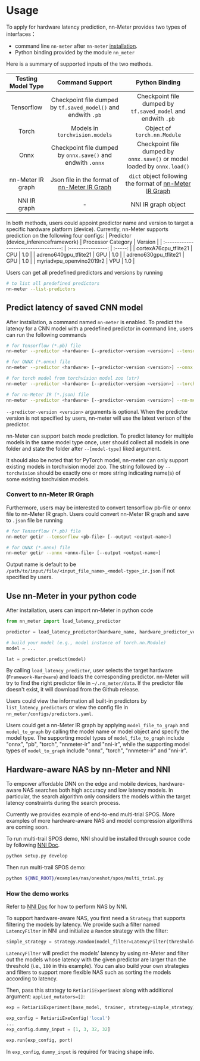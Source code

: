 # Usage

To apply for hardware latency prediction, nn-Meter provides two types of interfaces：

- command line `nn-meter` after `nn-meter` [installation](QuickStart.md#Installation).
- Python binding provided by the module `nn_meter`

Here is a summary of supported inputs of the two methods.

|       Testing Model Type       |                                   Command Support                                   |                                                   Python Binding                                                   |
| :---------------: | :---------------------------------------------------------------------------------: | :-----------------------------------------------------------------------------------------------------------------: |
|    Tensorflow    |         Checkpoint file dumped by `tf.saved_model()` and endwith `.pb`         |                          Checkpoint file dumped by `tf.saved_model` and endwith `.pb`                          |
|       Torch       |                          Models in `torchvision.models`                          |                                            Object of `torch.nn.Module`                                            |
|       Onnx       |           Checkpoint file dumped by `onnx.save()` and endwith `.onnx`           |                    Checkpoint file dumped by `onnx.save()` or model loaded by `onnx.load()`                    |
| nn-Meter IR graph | Json file in the format of [nn-Meter IR Graph](./docs/input_models.md#nnmeter-ir-graph) |          `dict` object following the format of [nn-Meter IR Graph](./docs/input_models.md#nnmeter-ir-graph)          |
|   NNI IR graph   |                                          -                                          | NNI IR graph object |

In both methods, users could appoint predictor name and version to target a specific hardware platform (device). Currently, nn-Meter supports prediction on the following four configs:
| Predictor (device_inferenceframework) | Processor Category | Version |
| :-----------------------------------: | :----------------: | :-----: |
|         cortexA76cpu_tflite21         |        CPU         |   1.0   |
|         adreno640gpu_tflite21         |        GPU         |   1.0   |
|         adreno630gpu_tflite21         |        GPU         |   1.0   |
|       myriadvpu_openvino2019r2        |        VPU         |   1.0   |

Users can get all predefined predictors and versions by running

```bash
# to list all predefined predictors
nn-meter --list-predictors 
```

## Predict latency of saved CNN model

After installation, a command named `nn-meter` is enabled. To predict the latency for a CNN model with a predefined predictor in command line, users can run the following commands

```bash
# for Tensorflow (*.pb) file
nn-meter --predictor <hardware> [--predictor-version <version>] --tensorflow <pb-file_or_folder> 

# for ONNX (*.onnx) file
nn-meter --predictor <hardware> [--predictor-version <version>] --onnx <onnx-file_or_folder>

# for torch model from torchvision model zoo (str)
nn-meter --predictor <hardware> [--predictor-version <version>] --torchvision <model-name> <model-name>... 

# for nn-Meter IR (*.json) file
nn-meter --predictor <hardware> [--predictor-version <version>] --nn-meter-ir <json-file_or_folder> 
```

`--predictor-version <version>` arguments is optional. When the predictor version is not specified by users, nn-meter will use the latest verison of the predictor.

nn-Meter can support batch mode prediction. To predict latency for multiple models in the same model type once, user should collect all models in one folder and state the folder after `--[model-type]` liked argument.

It should also be noted that for PyTorch model, nn-meter can only support existing models in torchvision model zoo. The string followed by `--torchvision` should be exactly one or more string indicating name(s) of some existing torchvision models.

### Convert to nn-Meter IR Graph

Furthermore, users may be interested to convert tensorflow pb-file or onnx file to nn-Meter IR graph. Users could convert nn-Meter IR graph and save to `.json` file be running

```bash
# for Tensorflow (*.pb) file
nn-meter getir --tensorflow <pb-file> [--output <output-name>]

# for ONNX (*.onnx) file
nn-meter getir --onnx <onnx-file> [--output <output-name>]
```

Output name is default to be `/path/to/input/file/<input_file_name>_<model-type>_ir.json` if not specified by users.

## Use nn-Meter in your python code

After installation, users can import nn-Meter in python code

```python
from nn_meter import load_latency_predictor

predictor = load_latency_predictor(hardware_name, hardware_predictor_version) # case insensitive in backend

# build your model (e.g., model instance of torch.nn.Module)
model = ... 

lat = predictor.predict(model)
```

By calling `load_latency_predictor`, user selects the target hardware (`Framework-Hardware`) and loads the corresponding predictor. nn-Meter will try to find the right predictor file in `~/.nn_meter/data`. If the predictor file doesn't exist, it will download from the Github release.

Users could view the information all built-in predictors by `list_latency_predictors` or view the config file in `nn_meter/configs/predictors.yaml`.

Users could get a nn-Meter IR graph by applying `model_file_to_graph` and `model_to_graph` by calling the model name or model object and specify the model type. The supporting model types of `model_file_to_graph` include "onnx", "pb", "torch", "nnmeter-ir" and "nni-ir", while the supporting model types of `model_to_graph` include "onnx", "torch", "nnmeter-ir" and "nni-ir".

## Hardware-aware NAS by nn-Meter and NNI

To empower affordable DNN on the edge and mobile devices, hardware-aware NAS searches both high accuracy and low latency models. In particular, the search algorithm only considers the models within the target latency constraints during the search process.

Currently we provides example of end-to-end multi-trial SPOS. More examples of more hardware-aware NAS and model compression algorithms are coming soon. 

To run multi-trail SPOS demo, NNI should be installed through source code by following [NNI Doc](https://nni.readthedocs.io/en/stable/Tutorial/InstallationLinux.html#installation).
```bash
python setup.py develop
```

Then run multi-trail SPOS demo:

```bash
python ${NNI_ROOT}/examples/nas/oneshot/spos/multi_trial.py
```

### How the demo works

Refer to [NNI Doc](https://nni.readthedocs.io/en/stable/nas.html) for how to perform NAS by NNI.

To support hardware-aware NAS, you first need a `Strategy` that supports filtering the models by latency. We provide such a filter named `LatencyFilter` in NNI and initialize a `Random` strategy with the filter:

```python
simple_strategy = strategy.Random(model_filter=LatencyFilter(threshold=100, predictor=base_predictor))
```

`LatencyFilter` will predict the models' latency by using nn-Meter and filter out the models whose latency with the given predictor are larger than the threshold (i.e., `100` in this example).
You can also build your own strategies and filters to support more flexible NAS such as sorting the models according to latency.

Then, pass this strategy to `RetiariiExperiment` along with additional argument: `applied_mutators=[]`:

```python
exp = RetiariiExperiment(base_model, trainer, strategy=simple_strategy)

exp_config = RetiariiExeConfig('local')
...
exp_config.dummy_input = [1, 3, 32, 32]

exp.run(exp_config, port)
```
In `exp_config`, `dummy_input` is required for tracing shape info.